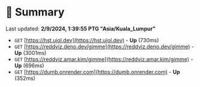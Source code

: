 # 📖 Summary
Last updated: **2/9/2024, 1:39:55 PTG "Asia/Kuala_Lumpur"**

- `GET` [https://hst.ujol.dev](https://hst.ujol.dev) - **Up** (730ms)
- `GET` [https://reddviz.deno.dev/gimme](https://reddviz.deno.dev/gimme) - **Up** (3001ms)
- `GET` [https://reddviz.amar.kim/gimme](https://reddviz.amar.kim/gimme) - **Up** (696ms)
- `GET` [https://dumb.onrender.com](https://dumb.onrender.com) - **Up** (352ms)
